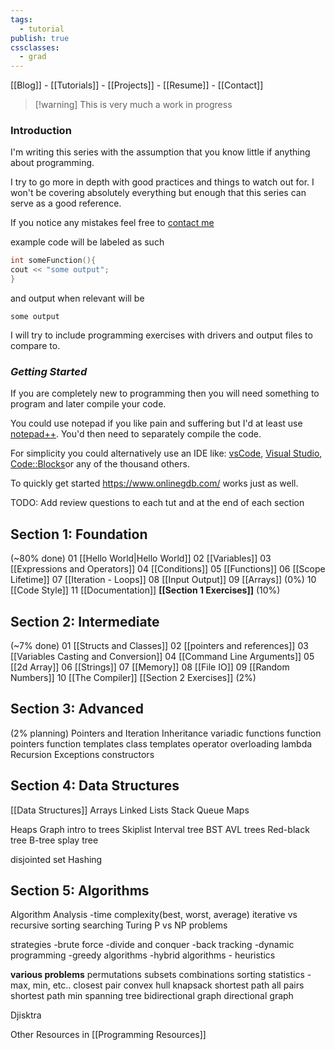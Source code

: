 ```yaml
---
tags:
  - tutorial
publish: true
cssclasses:
  - grad
---
```

<div id='stars'></div>
<div id='stars2'></div>
<div id='stars3'></div>

[[Blog]]  - [[Tutorials]]  -  [[Projects]]  -  [[Resume]]    - [[Contact]]


> [!warning] This is very much a work in progress 
### Introduction

I'm writing this series with the assumption that you know little if anything about programming. 

I try to go more in depth with good practices and things to watch out for.
I won't be covering absolutely everything but enough that this series can serve as a good reference.

If you notice any mistakes feel free to [contact me](Contact.md) 

example code will be labeled as such
```cpp 
int someFunction(){
cout << "some output";
} 
```
and output when relevant will be
```
some output
```

I will try to include programming exercises with drivers and 
output files to compare to.

### ***Getting Started***
If you are completely new to programming then you will need something to program and later compile your code.

You could use notepad if you like pain and suffering but I'd at least use [notepad++](https://notepad-plus-plus.org/). You'd then need to separately compile the code.

For simplicity you could alternatively use an IDE like: [vsCode](https://code.visualstudio.com/), [Visual Studio](https://visualstudio.microsoft.com/), [Code::Blocks](https://www.codeblocks.org/)or any of the thousand others.

To quickly get started https://www.onlinegdb.com/ works just as well.

TODO: Add review questions to each tut and at the end of each section

## Section 1: Foundation 
(~80% done)
01 [[Hello World|Hello World]] 
02 [[Variables]] 
03 [[Expressions and Operators]] 
04 [[Conditions]] 
05 [[Functions]]
06 [[Scope Lifetime]] 
07 [[Iteration - Loops]] 
08 [[Input Output]]
09 [[Arrays]]  (0%)
10 [[Code Style]]
11 [[Documentation]]
 **[[Section 1 Exercises]]** (10%)
## Section 2: Intermediate
(~7% done)
 01 [[Structs and Classes]]
 02 [[pointers and references]]
 03 [[Variables Casting and Conversion]]
 04 [[Command Line Arguments]]
 05 [[2d Array]] 
 06 [[Strings]]
 07 [[Memory]] 
 08 [[File IO]] 
 09 [[Random Numbers]]
 10 [[The Compiler]]
[[Section 2 Exercises]] (2%)

## Section 3: Advanced
(2% planning)
Pointers and Iteration
Inheritance
variadic functions
function pointers
function templates
class templates
operator overloading
lambda
Recursion
Exceptions
constructors

## Section 4: Data Structures
[[Data Structures]] 
Arrays
Linked Lists
Stack
Queue
Maps

Heaps
Graph
intro to trees
Skiplist
Interval tree
BST
AVL trees
Red-black tree
B-tree
splay tree

disjointed set
Hashing


## Section 5: Algorithms
Algorithm Analysis
-time complexity(best, worst, average)
iterative vs recursive
sorting
searching
Turing
P vs NP problems

strategies
-brute force
-divide and conquer
-back tracking
-dynamic programming
-greedy algorithms
-hybrid algorithms - heuristics

**various problems**
permutations
subsets
combinations
sorting
statistics - max, min, etc..
closest pair
convex hull
knapsack
shortest path
all pairs shortest path
min spanning tree
bidirectional graph
directional graph

Djisktra





Other Resources in [[Programming Resources]]